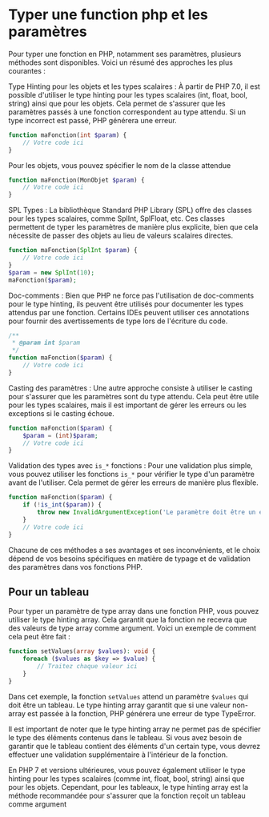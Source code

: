 # Typer une function php et les paramètres

Pour typer une fonction en PHP, notamment ses paramètres, plusieurs méthodes sont disponibles. Voici un résumé des approches les plus courantes :

Type Hinting pour les objets et les types scalaires : À partir de PHP 7.0, il est possible d'utiliser le type hinting pour les types scalaires (int, float, bool, string) ainsi que pour les objets. Cela permet de s'assurer que les paramètres passés à une fonction correspondent au type attendu. Si un type incorrect est passé, PHP générera une erreur.

```php
function maFonction(int $param) {
    // Votre code ici
}
```

Pour les objets, vous pouvez spécifier le nom de la classe attendue

```php
function maFonction(MonObjet $param) {
    // Votre code ici
}
```

SPL Types : La bibliothèque Standard PHP Library (SPL) offre des classes pour les types scalaires, comme SplInt, SplFloat, etc. Ces classes permettent de typer les paramètres de manière plus explicite, bien que cela nécessite de passer des objets au lieu de valeurs scalaires directes.

```php
function maFonction(SplInt $param) {
    // Votre code ici
}
$param = new SplInt(10);
maFonction($param);
```

Doc-comments : Bien que PHP ne force pas l'utilisation de doc-comments pour le type hinting, ils peuvent être utilisés pour documenter les types attendus par une fonction. Certains IDEs peuvent utiliser ces annotations pour fournir des avertissements de type lors de l'écriture du code.

```php
/**
 * @param int $param
 */
function maFonction($param) {
    // Votre code ici
}
```

Casting des paramètres : Une autre approche consiste à utiliser le casting pour s'assurer que les paramètres sont du type attendu. Cela peut être utile pour les types scalaires, mais il est important de gérer les erreurs ou les exceptions si le casting échoue.

```php
function maFonction($param) {
    $param = (int)$param;
    // Votre code ici
}
```

Validation des types avec `is_*` fonctions : Pour une validation plus simple, vous pouvez utiliser les fonctions `is_*` pour vérifier le type d'un paramètre avant de l'utiliser. Cela permet de gérer les erreurs de manière plus flexible.

```php
function maFonction($param) {
    if (!is_int($param)) {
        throw new InvalidArgumentException('Le paramètre doit être un entier.');
    }
    // Votre code ici
}
```

Chacune de ces méthodes a ses avantages et ses inconvénients, et le choix dépend de vos besoins spécifiques en matière de typage et de validation des paramètres dans vos fonctions PHP.

## Pour un tableau

Pour typer un paramètre de type array dans une fonction PHP, vous pouvez utiliser le type hinting array. Cela garantit que la fonction ne recevra que des valeurs de type array comme argument. Voici un exemple de comment cela peut être fait :

```php
function setValues(array $values): void {
    foreach ($values as $key => $value) {
        // Traitez chaque valeur ici
    }
}
```

Dans cet exemple, la fonction `setValues` attend un paramètre `$values` qui doit être un tableau. Le type hinting array garantit que si une valeur non-array est passée à la fonction, PHP générera une erreur de type TypeError.

Il est important de noter que le type hinting array ne permet pas de spécifier le type des éléments contenus dans le tableau. Si vous avez besoin de garantir que le tableau contient des éléments d'un certain type, vous devrez effectuer une validation supplémentaire à l'intérieur de la fonction.

En PHP 7 et versions ultérieures, vous pouvez également utiliser le type hinting pour les types scalaires (comme int, float, bool, string) ainsi que pour les objets. Cependant, pour les tableaux, le type hinting array est la méthode recommandée pour s'assurer que la fonction reçoit un tableau comme argument
